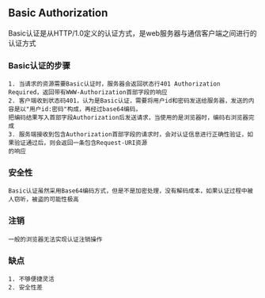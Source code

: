 ## Basic Authorization
Basic认证是从HTTP/1.0定义的认证方式，是web服务器与通信客户端之间进行的认证方式

### Basic认证的步骤
```
1. 当请求的资源需要Basic认证时，服务器会返回状态行401 Authorization Required，返回带有WWW-Authorization首部字段的响应
2. 客户端收到状态码401，认为是Basic认证，需要将用户id和密码发送给服务器，发送的内容是以"用户id:密码"构成，再经过base64编码，
把编码结果写入首部字段Authorization后发送请求，当使用的是浏览器时，编码右浏览器完成
3. 服务端接收到包含Authorization首部字段的请求时，会对认证信息进行正确性验证，如果验证通过后，则会返回一条包含Request-URI资源
的响应
```

### 安全性
```
Basic认证虽然采用Base64编码方式，但是不是加密处理，没有解码成本，如果认证过程中被人窃听，被盗的可能性极高
```

### 注销
```
一般的浏览器无法实现认证注销操作
```

### 缺点
```
1. 不够便捷灵活
2. 安全性差
```
